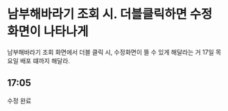 






# 남부해바라기 조회 시. 더블클릭하면 수정 화면이 나타나게
남부해바라기 조회 화면에서 더블 클릭 시, 수정화면이 뜰 수 있게 해달라는 거 17일 목요일 배포 떄까지 해달라.


## 17:05
수정 완료